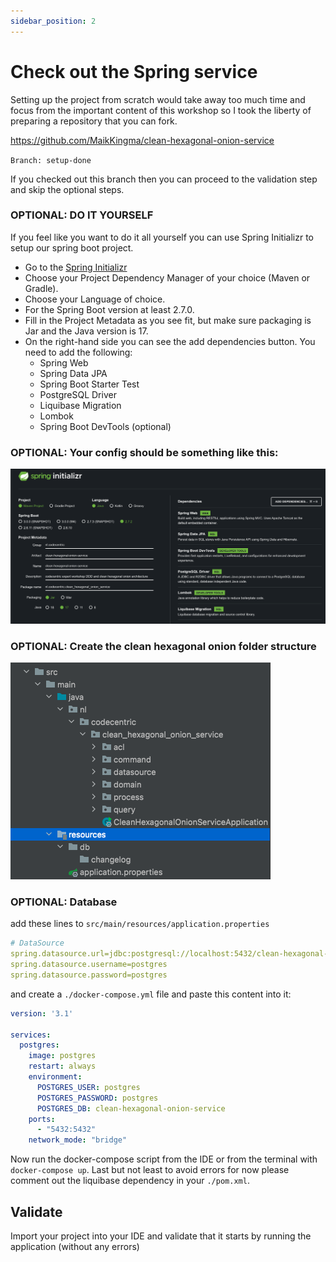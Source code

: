```yaml
---
sidebar_position: 2
---
```


# Check out the Spring service

Setting up the project from scratch would take away too much time and focus from the important content of this workshop 
so I took the liberty of preparing a repository that you can fork.

https://github.com/MaikKingma/clean-hexagonal-onion-service

``Branch: setup-done``

If you checked out this branch then you can proceed to the validation step and skip the optional steps.


### OPTIONAL: DO IT YOURSELF

If you feel like you want to do it all yourself you can use Spring Initializr to setup our spring boot project.
- Go to the [Spring Initializr](https://start.spring.io/)
- Choose your Project Dependency Manager of your choice (Maven or Gradle).
- Choose your Language of choice.
- For the Spring Boot version at least 2.7.0.
- Fill in the Project Metadata as you see fit, but make sure packaging is Jar and the Java version is 17.
- On the right-hand side you can see the add dependencies button. You need to add the following:
  - Spring Web
  - Spring Data JPA
  - Spring Boot Starter Test
  - PostgreSQL Driver
  - Liquibase Migration
  - Lombok
  - Spring Boot DevTools (optional)

### OPTIONAL: Your config should be something like this:
![spring-initializr.png](spring-initializr.png)

### OPTIONAL: Create the clean hexagonal onion folder structure
![package-structure.png](package-structure.png)

### OPTIONAL: Database
add these lines to ``src/main/resources/application.properties``

```yaml
# DataSource
spring.datasource.url=jdbc:postgresql://localhost:5432/clean-hexagonal-onion-service
spring.datasource.username=postgres
spring.datasource.password=postgres
```

and create a ``./docker-compose.yml`` file and paste this content into it:
```yaml
version: '3.1'

services:
  postgres:
    image: postgres
    restart: always
    environment:
      POSTGRES_USER: postgres
      POSTGRES_PASSWORD: postgres
      POSTGRES_DB: clean-hexagonal-onion-service
    ports:
      - "5432:5432"
    network_mode: "bridge"
```
Now run the docker-compose script from the IDE or from the terminal with ``docker-compose up``.
Last but not least to avoid errors for now please comment out the liquibase dependency in your ``./pom.xml``.

## Validate
Import your project into your IDE and validate that it starts by running the application (without any errors)




